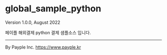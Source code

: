 # global_sample_python
Version 1.0.0, August 2022

페이플 해외결제 python 결제 샘플소스 입니다.

--------------------------------------------
By Payple Inc. <https://www.payple.kr>
